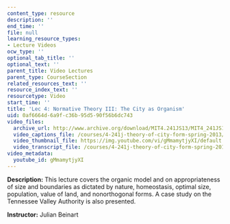 ```yaml
---
content_type: resource
description: ''
end_time: ''
file: null
learning_resource_types:
- Lecture Videos
ocw_type: ''
optional_tab_title: ''
optional_text: ''
parent_title: Video Lectures
parent_type: CourseSection
related_resources_text: ''
resource_index_text: ''
resourcetype: Video
start_time: ''
title: 'Lec 4: Normative Theory III: The City as Organism'
uid: 0af6664d-6a9f-c36b-95d5-90f56b6dc743
video_files:
  archive_url: http://www.archive.org/download/MIT4.241JS13/MIT4_241JS13_lec04_300k.mp4
  video_captions_file: /courses/4-241j-theory-of-city-form-spring-2013/388f04d48cf1599590ed5817d8460834_gMmamytjyXI.vtt
  video_thumbnail_file: https://img.youtube.com/vi/gMmamytjyXI/default.jpg
  video_transcript_file: /courses/4-241j-theory-of-city-form-spring-2013/0ed9d5d3e84e94e092b44a02bbe5d9dc_gMmamytjyXI.pdf
video_metadata:
  youtube_id: gMmamytjyXI
---
```


**Description:** This lecture covers the organic model and on appropriateness of size and boundaries as dictated by nature, homeostasis, optimal size, population, value of land, and nonorthogonal forms. A case study on the Tennessee Valley Authority is also presented.

**Instructor:** Julian Beinart



